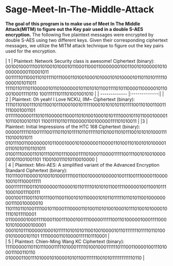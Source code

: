 # Sage-Meet-In-The-Middle-Attack
**The goal of this program is to make use of Meet In The Middle Attack(MITM) to figure out the Key pair used in a double S-AES
encryption.**
The following five plaintext messages were encrypted by double S-AES using two different keys. 
Given their corresponding ciphertext messages,
we utilize the MITM attack technique to figure out the key pairs used for the encryption.

| 1       | Plaintext:
Network Security class is awesome!
Ciphertext (binary):
0010010001110010100101000101100011000110000000100110010100000101000000000110001011
00111110110001101011110111000110100100010100010101000010110110101111100000101011011
11110110111011000001011010000001011010101100111101011000011000001011000100011110110
100111111011101001001010
          | 
| ------------- |:-------------:| 
| 2      | Plaintext:
Oh yeah! I Love NCKU, IIM~
Ciphertext (binary):
111101101001110101100101110001001011111000101010101101111001101001100111110001001101
01111100000111010110000011000110101001000101011110001011011000100001101100100101101
11001111011011100000100100000111101010011
 | 
|3    | Plaintext:
Initial Impressions of the HTC 168
Ciphertext (binary):
000001111101001111001110110101111011011111011010011010111001010101000111110100101011
01011100110000000101100010001010000001100001101001101001010100001011010101101101011
01001110000110101110011011100001111010001100001111100111001010010000001011001001101
1100100111010110010000
     |   
| 4 | Plaintext:
Mini-AES: A simplified variant of the Advanced Encryption Standard
Ciphertext (binary):
11011100110000101001010001111001100100001000001001110011100001100001001011100011111
000111111100110100000011000010110111101010101100111100000100110010111100010011100111
00010011100110101110011001100101011000010101101111101101011001000000001110010000010
11011101101001111001011000111000011010011010100100010111010010100001011101011110001
01100000100011110001100111000100111000001111100110100000100011110001010100000100001
00010101110000010001011111010101011001001000010110111111101111011010001010000101101
11110000110100001111101110001
      |   
| 5 | Plaintext:
Chien-Ming Wang KC
Ciphertext (binary):
111100000110110111000111110100011111010010001111110111001100001001110100011100110110
010000110011101000101000010101100111111001010111111111110110     |   
